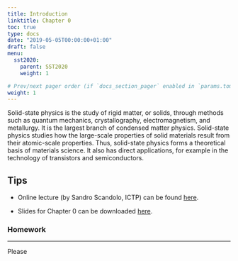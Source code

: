 ```yaml
---
title: Introduction
linktitle: Chapter 0
toc: true
type: docs
date: "2019-05-05T00:00:00+01:00"
draft: false
menu:
  sst2020:
    parent: SST2020
    weight: 1

# Prev/next pager order (if `docs_section_pager` enabled in `params.toml`)
weight: 1
---
```


Solid-state physics is the study of rigid matter, or solids, through methods such as quantum mechanics, crystallography, electromagnetism, and metallurgy. It is the largest branch of condensed matter physics. Solid-state physics studies how the large-scale properties of solid materials result from their atomic-scale properties. Thus, solid-state physics forms a theoretical basis of materials science. It also has direct applications, for example in the technology of transistors and semiconductors.

## Tips

+ Online lecture (by Sandro Scandolo, ICTP) can be found [here](https://www.bilibili.com/video/av47845416?p=1).

* Slides for Chapter 0 can be downloaded [here](/courses/ssp2020/SlidesC0.pdf).

### Homework

****

Please 

